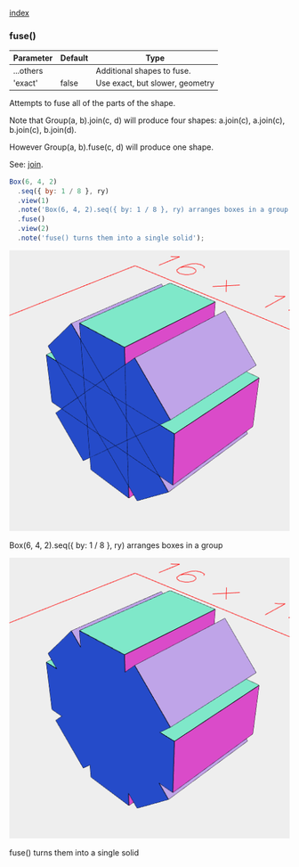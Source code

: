 [index](../../nb/api/index.md)
### fuse()
Parameter|Default|Type
---|---|---
...others||Additional shapes to fuse.
'exact'|false|Use exact, but slower, geometry

Attempts to fuse all of the parts of the shape.

Note that Group(a, b).join(c, d) will produce four shapes: a.join(c), a.join(c), b.join(c), b.join(d).

However Group(a, b).fuse(c, d) will produce one shape.

See: [join](https://raw.githubusercontent.com/jsxcad/JSxCAD/master/nb/api/join.nb).

```JavaScript
Box(6, 4, 2)
  .seq({ by: 1 / 8 }, ry)
  .view(1)
  .note('Box(6, 4, 2).seq({ by: 1 / 8 }, ry) arranges boxes in a group')
  .fuse()
  .view(2)
  .note('fuse() turns them into a single solid');
```

![Image](fuse.md.0.png)

Box(6, 4, 2).seq({ by: 1 / 8 }, ry) arranges boxes in a group

![Image](fuse.md.1.png)

fuse() turns them into a single solid
